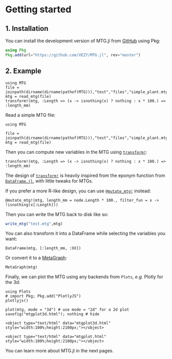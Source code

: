 # Getting started

## 1. Installation

You can install the development version of MTG.jl from [GitHub](https://github.com/) using Pkg:

```julia
using Pkg
Pkg.add(url="https://github.com/VEZY/MTG.jl", rev="master")
```

## 2. Example

```@setup usepkg
using MTG
file = joinpath(dirname(dirname(pathof(MTG))),"test","files","simple_plant.mtg")
mtg = read_mtg(file)
transform!(mtg, :Length => (x -> isnothing(x) ? nothing : x * 100.) => :length_mm)
```

Read a simple MTG file:

```@example usepkg
using MTG

file = joinpath(dirname(dirname(pathof(MTG))),"test","files","simple_plant.mtg")
mtg = read_mtg(file)
```

Then you can compute new variables in the MTG using [`transform!`](@ref):

```@example usepkg
transform!(mtg, :Length => (x -> isnothing(x) ? nothing : x * 100.) => :length_mm)
```

The design of [`transform!`](@ref) is heavily inspired from the eponym function from [`DataFrame.jl`](https://dataframes.juliadata.org/stable/), with little tweaks for MTGs.

If you prefer a more R-like design, you can use [`@mutate_mtg!`](@ref) instead:

```@example usepkg
@mutate_mtg!(mtg, length_mm = node.Length * 100., filter_fun = x -> !isnothing(x[:Length]))
```

Then you can write the MTG back to disk like so:

```julia
write_mtg("test.mtg",mtg)
```

You can also transform it into a DataFrame while selecting the variables you want:

```@example usepkg
DataFrame(mtg, [:length_mm, :XX])
```

Or convert it to a [MetaGraph](https://juliagraphs.org/MetaGraphsNext.jl/dev/):

```@example usepkg
MetaGraph(mtg)
```

Finally, we can plot the MTG using any backends from `Plots`, *e.g.* Plotly for the 3d:

```@example usepkg
using Plots
# import Pkg; Pkg.add("PlotlyJS")
plotlyjs()

plot(mtg, mode = "3d") # use mode = "2d" for a 2d plot
savefig("mtgplot3d.html"); nothing # hide
```

```@raw html
<object type="text/html" data="mtgplot3d.html" style="width:100%;height:2100px;"></object>
```

```@raw html
<object type="text/html" data="mtgplot.html" style="width:100%;height:2100px;"></object>
```

You can learn more about MTG.jl in the next pages.
